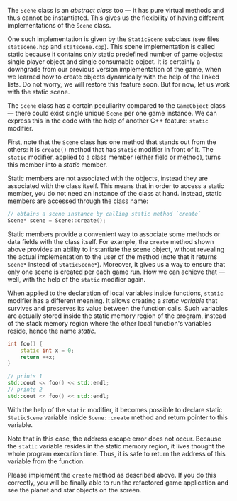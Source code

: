 The `Scene` class is an _abstract class_ too — 
it has pure virtual methods and thus cannot be instantiated.
This gives us the flexibility of having different implementations of the `Scene` class.

One such implementation is given by the `StaticScene` subclass
(see files `statscene.hpp` and `statscene.cpp`).
This scene implementation is called static because it contains only
static predefined number of game objects: single player object and single consumable object.
It is certainly a downgrade from our previous version implementation of the game, 
when we learned how to create objects dynamically with the help of the linked lists.
Do not worry, we will restore this feature soon.
But for now, let us work with the static scene.

The `Scene` class has a certain peculiarity compared to the `GameObject` class —
there could exist single unique `Scene` per one game instance.
We can express this in the code with the help of another C++ feature: `static` modifier.

First, note that the `Scene` class has one method that stands out from the others:
it is `create()` method that has `static` modifier in front of it.
The `static` modifier, applied to a class member (either field or method),
turns this member into a _static_ member. 

Static members are not associated with the objects, instead they are associated with the class itself.
This means that in order to access a static member, you do not need an instance of the class at hand.
Instead, static members are accessed through the class name:

```c++
// obtains a scene instance by calling static method `create`
Scene* scene = Scene::create();
```

Static members provide a convenient way to associate some methods or data fields with the class itself.
For example, the `create` method shown above provides an ability to instantiate 
the scene object, without revealing the actual implementation to the user of the method
(note that it returns `Scene*` instead of `StaticScene*`).
Moreover, it gives us a way to ensure that only one scene is created per each game run. 
How we can achieve that — well, with the help of the `static` modifier again.

When applied to the declaration of local variables inside functions, 
`static` modifier has a different meaning.
It allows creating a _static variable_ that survives and preserves its value between the function calls.
Such variables are actually stored inside the static memory region of the program,
instead of the stack memory region where the other local function's variables reside, 
hence the name _static_.

```c++
int foo() {
    static int x = 0;
    return ++x;
}

// prints 1
std::cout << foo() << std::endl;
// prints 2
std::cout << foo() << std::endl;
```

With the help of the `static` modifier, it becomes possible to
declare static `StaticScene` variable inside `Scene::create` method 
and return pointer to this variable.

<div class="hint">

Note that in this case, the address escape error does not occur.
Because the `static` variable resides in the static memory region, it lives thought the whole program execution time.
Thus, it is safe to return the address of this variable from the function.

</div>

Please implement the `create` method as described above.
If you do this correctly, you will be finally able to run the refactored game application 
and see the planet and star objects on the screen.

